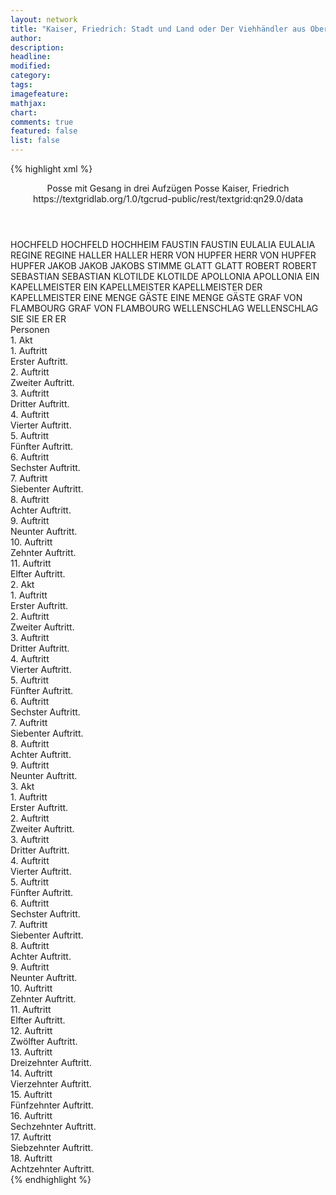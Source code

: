 ```yaml
---
layout: network
title: "Kaiser, Friedrich: Stadt und Land oder Der Viehhändler aus Oberösterreich (1844)"
author:
description:
headline:
modified:
category:
tags:
imagefeature:
mathjax:
chart:
comments: true
featured: false
list: false
---
```

{% highlight xml %}
<?xml-model href="https://raw.githubusercontent.com/DLiNa/project/master/rules/lina.rnc"?><?xml-model href="https://raw.githubusercontent.com/DLiNa/project/master/rules/lina.sch"?>
<play xmlns="http://lina.digital">
  <header>
    <title>Stadt und Land oder Der Viehhändler aus Oberösterreich</title>
    <subtitle>Posse mit Gesang in drei Aufzügen</subtitle>
    <genretitle>Posse</genretitle>
    <author>Kaiser, Friedrich</author>
    <date type="print" when="1845"/>
    <date type="premiere" when="1844"/>
    <date type="written"/>
    <source>https://textgridlab.org/1.0/tgcrud-public/rest/textgrid:qn29.0/data</source>
  </header>
  <personae>
    <character>
      <name>HOCHFELD</name>
      <alias xml:id="hochfeld">
        <name>HOCHFELD</name>
      </alias>
      <alias xml:id="hochheim">
        <name>HOCHHEIM</name>
      </alias>
    </character>
    <character>
      <name>FAUSTIN</name>
      <alias xml:id="faustin">
        <name>FAUSTIN</name>
      </alias>
    </character>
    <character>
      <name>EULALIA</name>
      <alias xml:id="eulalia">
        <name>EULALIA</name>
      </alias>
    </character>
    <character>
      <name>REGINE</name>
      <alias xml:id="regine">
        <name>REGINE</name>
      </alias>
    </character>
    <character>
      <name>HALLER</name>
      <alias xml:id="haller">
        <name>HALLER</name>
      </alias>
    </character>
    <character>
      <name>HERR VON HUPFER</name>
      <alias xml:id="herr_von_hupfer">
        <name>HERR VON HUPFER</name>
      </alias>
      <alias xml:id="hupfer">
        <name>HUPFER</name>
      </alias>
    </character>
    <character>
      <name>JAKOB</name>
      <alias xml:id="jakob">
        <name>JAKOB</name>
      </alias>
      <alias xml:id="jakobs_stimme">
        <name>JAKOBS STIMME</name>
      </alias>
    </character>
    <character>
      <name>GLATT</name>
      <alias xml:id="glatt">
        <name>GLATT</name>
      </alias>
    </character>
    <character>
      <name>ROBERT</name>
      <alias xml:id="robert">
        <name>ROBERT</name>
      </alias>
    </character>
    <character>
      <name>SEBASTIAN</name>
      <alias xml:id="sebastian">
        <name>SEBASTIAN</name>
      </alias>
    </character>
    <character>
      <name>KLOTILDE</name>
      <alias xml:id="klotilde">
        <name>KLOTILDE</name>
      </alias>
    </character>
    <character>
      <name>APOLLONIA</name>
      <alias xml:id="apollonia">
        <name>APOLLONIA</name>
      </alias>
    </character>
    <character>
      <name>EIN KAPELLMEISTER</name>
      <alias xml:id="ein_kapellmeister">
        <name>EIN KAPELLMEISTER</name>
      </alias>
      <alias xml:id="kapellmeister">
        <name>KAPELLMEISTER</name>
      </alias>
      <alias xml:id="der_kapellmeister">
        <name>DER KAPELLMEISTER</name>
      </alias>
    </character>
    <character>
      <name>EINE MENGE GÄSTE</name>
      <alias xml:id="eine_menge_gäste">
        <name>EINE MENGE GÄSTE</name>
      </alias>
    </character>
    <character>
      <name>GRAF VON FLAMBOURG</name>
      <alias xml:id="graf_von_flambourg">
        <name>GRAF VON FLAMBOURG</name>
      </alias>
    </character>
    <character>
      <name>WELLENSCHLAG</name>
      <alias xml:id="wellenschlag">
        <name>WELLENSCHLAG</name>
      </alias>
    </character>
    <character>
      <name>SIE</name>
      <alias xml:id="sie">
        <name>SIE</name>
      </alias>
    </character>
    <character>
      <name>ER</name>
      <alias xml:id="er">
        <name>ER</name>
      </alias>
    </character>
  </personae>
  <text>
    <div>
      <head>Personen</head>
    </div>
    <div>
      <head>1. Akt</head>
      <div>
        <head>1. Auftritt</head>
        <div>
          <head>Erster Auftritt.</head>
          <sp who="#hochfeld">
            <amount n="15" unit="speech_acts"/>
            <amount n="369" unit="words"/>
            <amount n="7" unit="lines"/>
            <amount n="1932" unit="chars"/>
          </sp>
          <sp who="#faustin">
            <amount n="14" unit="speech_acts"/>
            <amount n="449" unit="words"/>
            <amount n="6" unit="lines"/>
            <amount n="2451" unit="chars"/>
          </sp>
          <sp who="#eulalia #regine">
            <amount n="1" unit="speech_acts"/>
          </sp>
        </div>
      </div>
      <div>
        <head>2. Auftritt</head>
        <div>
          <head>Zweiter Auftritt.</head>
          <sp who="#eulalia">
            <amount n="7" unit="speech_acts"/>
            <amount n="195" unit="words"/>
            <amount n="2" unit="lines"/>
            <amount n="1072" unit="chars"/>
          </sp>
          <sp who="#regine">
            <amount n="5" unit="speech_acts"/>
            <amount n="41" unit="words"/>
            <amount n="5" unit="lines"/>
            <amount n="228" unit="chars"/>
          </sp>
          <sp who="#hochfeld">
            <amount n="10" unit="speech_acts"/>
            <amount n="404" unit="words"/>
            <amount n="3" unit="lines"/>
            <amount n="2236" unit="chars"/>
          </sp>
          <sp who="#haller">
            <amount n="1" unit="speech_acts"/>
          </sp>
        </div>
      </div>
      <div>
        <head>3. Auftritt</head>
        <div>
          <head>Dritter Auftritt.</head>
          <sp who="#haller">
            <amount n="8" unit="speech_acts"/>
            <amount n="207" unit="words"/>
            <amount n="4" unit="lines"/>
            <amount n="1189" unit="chars"/>
          </sp>
          <sp who="#hochfeld">
            <amount n="14" unit="speech_acts"/>
            <amount n="236" unit="words"/>
            <amount n="10" unit="lines"/>
            <amount n="1309" unit="chars"/>
          </sp>
          <sp who="#herr_von_hupfer">
            <amount n="1" unit="speech_acts"/>
          </sp>
          <sp who="#eulalia">
            <amount n="6" unit="speech_acts"/>
            <amount n="58" unit="words"/>
            <amount n="5" unit="lines"/>
            <amount n="349" unit="chars"/>
          </sp>
          <sp who="#hupfer">
            <amount n="6" unit="speech_acts"/>
            <amount n="219" unit="words"/>
            <amount n="2" unit="lines"/>
            <amount n="1247" unit="chars"/>
          </sp>
          <sp who="#regine">
            <amount n="6" unit="speech_acts"/>
            <amount n="82" unit="words"/>
            <amount n="4" unit="lines"/>
            <amount n="430" unit="chars"/>
          </sp>
          <sp who="#jakob">
            <amount n="2" unit="speech_acts"/>
            <amount n="7" unit="words"/>
            <amount n="1" unit="lines"/>
            <amount n="44" unit="chars"/>
          </sp>
          <sp who="#robert #glatt">
            <amount n="1" unit="speech_acts"/>
          </sp>
          <sp who="#glatt">
            <amount n="4" unit="speech_acts"/>
            <amount n="185" unit="words"/>
            <amount n="1" unit="lines"/>
            <amount n="1052" unit="chars"/>
          </sp>
          <sp who="#robert">
            <amount n="7" unit="speech_acts"/>
            <amount n="347" unit="words"/>
            <amount n="3" unit="lines"/>
            <amount n="1816" unit="chars"/>
          </sp>
          <sp who="#eulalia #regine">
            <amount n="1" unit="speech_acts"/>
            <amount n="1" unit="words"/>
            <amount n="1" unit="lines"/>
            <amount n="6" unit="chars"/>
          </sp>
          <sp who="#haller #hochfeld #herr_von_hupfer #eulalia #hupfer #regine #jakob #robert #glatt #faustin #sebastian">
            <amount n="1" unit="speech_acts"/>
            <amount n="3" unit="words"/>
            <amount n="1" unit="lines"/>
            <amount n="12" unit="chars"/>
          </sp>
          <sp who="#faustin">
            <amount n="3" unit="speech_acts"/>
            <amount n="14" unit="words"/>
            <amount n="2" unit="lines"/>
            <amount n="83" unit="chars"/>
          </sp>
          <sp who="#sebastian">
            <amount n="2" unit="speech_acts"/>
            <amount n="26" unit="words"/>
            <amount n="2" unit="lines"/>
            <amount n="163" unit="chars"/>
          </sp>
        </div>
      </div>
      <div>
        <head>4. Auftritt</head>
        <div>
          <head>Vierter Auftritt.</head>
          <sp who="#sebastian">
            <amount n="32" unit="speech_acts"/>
            <amount n="935" unit="words"/>
            <amount n="14" unit="lines"/>
            <amount n="4870" unit="chars"/>
          </sp>
          <sp who="#regine">
            <amount n="3" unit="speech_acts"/>
            <amount n="7" unit="words"/>
            <amount n="3" unit="lines"/>
            <amount n="31" unit="chars"/>
          </sp>
          <sp who="#hochfeld">
            <amount n="21" unit="speech_acts"/>
            <amount n="224" unit="words"/>
            <amount n="18" unit="lines"/>
            <amount n="1110" unit="chars"/>
          </sp>
          <sp who="#eulalia">
            <amount n="11" unit="speech_acts"/>
            <amount n="73" unit="words"/>
            <amount n="11" unit="lines"/>
            <amount n="375" unit="chars"/>
          </sp>
          <sp who="#faustin">
            <amount n="9" unit="speech_acts"/>
            <amount n="79" unit="words"/>
            <amount n="8" unit="lines"/>
            <amount n="435" unit="chars"/>
          </sp>
          <sp who="#hupfer">
            <amount n="3" unit="speech_acts"/>
            <amount n="35" unit="words"/>
            <amount n="2" unit="lines"/>
            <amount n="198" unit="chars"/>
          </sp>
          <sp who="#klotilde">
            <amount n="4" unit="speech_acts"/>
            <amount n="15" unit="words"/>
            <amount n="3" unit="lines"/>
            <amount n="66" unit="chars"/>
          </sp>
          <sp who="#apollonia">
            <amount n="4" unit="speech_acts"/>
            <amount n="28" unit="words"/>
            <amount n="4" unit="lines"/>
            <amount n="129" unit="chars"/>
          </sp>
          <sp who="#robert">
            <amount n="3" unit="speech_acts"/>
            <amount n="52" unit="words"/>
            <amount n="2" unit="lines"/>
            <amount n="271" unit="chars"/>
          </sp>
          <sp who="#glatt">
            <amount n="4" unit="speech_acts"/>
            <amount n="88" unit="words"/>
            <amount n="3" unit="lines"/>
            <amount n="420" unit="chars"/>
          </sp>
        </div>
      </div>
      <div>
        <head>5. Auftritt</head>
        <div>
          <head>Fünfter Auftritt.</head>
          <sp who="#hochfeld">
            <amount n="15" unit="speech_acts"/>
            <amount n="350" unit="words"/>
            <amount n="11" unit="lines"/>
            <amount n="1748" unit="chars"/>
          </sp>
          <sp who="#faustin">
            <amount n="15" unit="speech_acts"/>
            <amount n="311" unit="words"/>
            <amount n="6" unit="lines"/>
            <amount n="1618" unit="chars"/>
          </sp>
          <sp who="#hochheim">
            <amount n="1" unit="speech_acts"/>
            <amount n="34" unit="words"/>
            <amount n="163" unit="chars"/>
          </sp>
          <sp who="#hochfeld #faustin">
            <amount n="1" unit="speech_acts"/>
            <amount n="1" unit="words"/>
            <amount n="12" unit="chars"/>
          </sp>
        </div>
      </div>
      <div>
        <head>6. Auftritt</head>
        <div>
          <head>Sechster Auftritt.</head>
          <sp who="#klotilde">
            <amount n="3" unit="speech_acts"/>
            <amount n="52" unit="words"/>
            <amount n="2" unit="lines"/>
            <amount n="249" unit="chars"/>
          </sp>
          <sp who="#eulalia">
            <amount n="3" unit="speech_acts"/>
            <amount n="117" unit="words"/>
            <amount n="628" unit="chars"/>
          </sp>
        </div>
      </div>
      <div>
        <head>7. Auftritt</head>
        <div>
          <head>Siebenter Auftritt.</head>
          <sp who="#klotilde">
            <amount n="13" unit="speech_acts"/>
            <amount n="596" unit="words"/>
            <amount n="7" unit="lines"/>
            <amount n="2912" unit="chars"/>
          </sp>
          <sp who="#robert">
            <amount n="13" unit="speech_acts"/>
            <amount n="238" unit="words"/>
            <amount n="9" unit="lines"/>
            <amount n="1223" unit="chars"/>
          </sp>
          <sp who="#klotilde #robert">
            <amount n="1" unit="speech_acts"/>
          </sp>
          <sp who="#regine">
            <amount n="1" unit="speech_acts"/>
          </sp>
        </div>
      </div>
      <div>
        <head>8. Auftritt</head>
        <div>
          <head>Achter Auftritt.</head>
          <sp who="#regine">
            <amount n="3" unit="speech_acts"/>
            <amount n="63" unit="words"/>
            <amount n="1" unit="lines"/>
            <amount n="317" unit="chars"/>
          </sp>
          <sp who="#klotilde">
            <amount n="2" unit="speech_acts"/>
            <amount n="26" unit="words"/>
            <amount n="1" unit="lines"/>
            <amount n="133" unit="chars"/>
          </sp>
          <sp who="#robert">
            <amount n="1" unit="speech_acts"/>
            <amount n="9" unit="words"/>
            <amount n="2" unit="lines"/>
            <amount n="61" unit="chars"/>
          </sp>
        </div>
      </div>
      <div>
        <head>9. Auftritt</head>
        <div>
          <head>Neunter Auftritt.</head>
          <sp who="#faustin">
            <amount n="3" unit="speech_acts"/>
            <amount n="64" unit="words"/>
            <amount n="2" unit="lines"/>
            <amount n="316" unit="chars"/>
          </sp>
          <sp who="#sebastian">
            <amount n="4" unit="speech_acts"/>
            <amount n="189" unit="words"/>
            <amount n="1" unit="lines"/>
            <amount n="931" unit="chars"/>
          </sp>
          <sp who="#robert">
            <amount n="1" unit="speech_acts"/>
            <amount n="4" unit="words"/>
            <amount n="1" unit="lines"/>
            <amount n="20" unit="chars"/>
          </sp>
          <sp who="#regine">
            <amount n="1" unit="speech_acts"/>
            <amount n="14" unit="words"/>
            <amount n="1" unit="lines"/>
            <amount n="76" unit="chars"/>
          </sp>
          <sp who="#ein_kapellmeister">
            <amount n="1" unit="speech_acts"/>
          </sp>
        </div>
      </div>
      <div>
        <head>10. Auftritt</head>
        <div>
          <head>Zehnter Auftritt.</head>
          <sp who="#sebastian">
            <amount n="8" unit="speech_acts"/>
            <amount n="203" unit="words"/>
            <amount n="10" unit="lines"/>
            <amount n="988" unit="chars"/>
          </sp>
          <sp who="#kapellmeister">
            <amount n="5" unit="speech_acts"/>
            <amount n="44" unit="words"/>
            <amount n="5" unit="lines"/>
            <amount n="246" unit="chars"/>
          </sp>
          <sp who="#robert">
            <amount n="1" unit="speech_acts"/>
            <amount n="15" unit="words"/>
            <amount n="1" unit="lines"/>
            <amount n="77" unit="chars"/>
          </sp>
          <sp who="#der_kapellmeister">
            <amount n="1" unit="speech_acts"/>
          </sp>
          <sp who="#eine_menge_gäste">
            <amount n="1" unit="speech_acts"/>
          </sp>
        </div>
      </div>
      <div>
        <head>11. Auftritt</head>
        <div>
          <head>Elfter Auftritt.</head>
          <sp who="#sebastian">
            <amount n="1" unit="speech_acts"/>
            <amount n="2" unit="words"/>
            <amount n="1" unit="lines"/>
            <amount n="11" unit="chars"/>
          </sp>
          <sp who="#graf_von_flambourg">
            <amount n="1" unit="speech_acts"/>
            <amount n="5" unit="words"/>
            <amount n="1" unit="lines"/>
            <amount n="73" unit="chars"/>
          </sp>
          <sp who="#hochfeld">
            <amount n="1" unit="speech_acts"/>
            <amount n="4" unit="words"/>
            <amount n="1" unit="lines"/>
            <amount n="18" unit="chars"/>
          </sp>
          <sp who="#eulalia">
            <amount n="1" unit="speech_acts"/>
            <amount n="4" unit="words"/>
            <amount n="1" unit="lines"/>
            <amount n="21" unit="chars"/>
          </sp>
        </div>
      </div>
    </div>
    <div>
      <head>2. Akt</head>
      <div>
        <head>1. Auftritt</head>
        <div>
          <head>Erster Auftritt.</head>
          <sp who="#hochfeld">
            <amount n="7" unit="speech_acts"/>
            <amount n="161" unit="words"/>
            <amount n="3" unit="lines"/>
            <amount n="830" unit="chars"/>
          </sp>
          <sp who="#eulalia">
            <amount n="7" unit="speech_acts"/>
            <amount n="131" unit="words"/>
            <amount n="4" unit="lines"/>
            <amount n="707" unit="chars"/>
          </sp>
          <sp who="#faustin">
            <amount n="4" unit="speech_acts"/>
            <amount n="90" unit="words"/>
            <amount n="3" unit="lines"/>
            <amount n="458" unit="chars"/>
          </sp>
          <sp who="#klotilde">
            <amount n="3" unit="speech_acts"/>
            <amount n="73" unit="words"/>
            <amount n="1" unit="lines"/>
            <amount n="356" unit="chars"/>
          </sp>
          <sp who="#robert">
            <amount n="1" unit="speech_acts"/>
          </sp>
        </div>
      </div>
      <div>
        <head>2. Auftritt</head>
        <div>
          <head>Zweiter Auftritt.</head>
          <sp who="#robert">
            <amount n="15" unit="speech_acts"/>
            <amount n="445" unit="words"/>
            <amount n="7" unit="lines"/>
            <amount n="2441" unit="chars"/>
          </sp>
          <sp who="#klotilde">
            <amount n="7" unit="speech_acts"/>
            <amount n="64" unit="words"/>
            <amount n="6" unit="lines"/>
            <amount n="347" unit="chars"/>
          </sp>
          <sp who="#eulalia">
            <amount n="2" unit="speech_acts"/>
            <amount n="13" unit="words"/>
            <amount n="2" unit="lines"/>
            <amount n="70" unit="chars"/>
          </sp>
          <sp who="#hochfeld">
            <amount n="8" unit="speech_acts"/>
            <amount n="174" unit="words"/>
            <amount n="4" unit="lines"/>
            <amount n="919" unit="chars"/>
          </sp>
        </div>
      </div>
      <div>
        <head>3. Auftritt</head>
        <div>
          <head>Dritter Auftritt.</head>
          <sp who="#klotilde">
            <amount n="1" unit="speech_acts"/>
            <amount n="58" unit="words"/>
            <amount n="274" unit="chars"/>
          </sp>
          <sp who="#sebastian">
            <amount n="1" unit="speech_acts"/>
          </sp>
        </div>
      </div>
      <div>
        <head>4. Auftritt</head>
        <div>
          <head>Vierter Auftritt.</head>
          <sp who="#sebastian">
            <amount n="12" unit="speech_acts"/>
            <amount n="176" unit="words"/>
            <amount n="9" unit="lines"/>
            <amount n="857" unit="chars"/>
          </sp>
          <sp who="#klotilde">
            <amount n="12" unit="speech_acts"/>
            <amount n="163" unit="words"/>
            <amount n="8" unit="lines"/>
            <amount n="766" unit="chars"/>
          </sp>
        </div>
      </div>
      <div>
        <head>5. Auftritt</head>
        <div>
          <head>Fünfter Auftritt.</head>
          <sp who="#sebastian">
            <amount n="1" unit="speech_acts"/>
            <amount n="272" unit="words"/>
            <amount n="45" unit="lines"/>
            <amount n="1307" unit="chars"/>
          </sp>
          <sp who="#regine">
            <amount n="1" unit="speech_acts"/>
          </sp>
        </div>
      </div>
      <div>
        <head>6. Auftritt</head>
        <div>
          <head>Sechster Auftritt.</head>
          <sp who="#regine">
            <amount n="11" unit="speech_acts"/>
            <amount n="206" unit="words"/>
            <amount n="6" unit="lines"/>
            <amount n="1107" unit="chars"/>
          </sp>
          <sp who="#sebastian">
            <amount n="10" unit="speech_acts"/>
            <amount n="275" unit="words"/>
            <amount n="2" unit="lines"/>
            <amount n="1315" unit="chars"/>
          </sp>
          <sp who="#hupfer">
            <amount n="1" unit="speech_acts"/>
          </sp>
        </div>
      </div>
      <div>
        <head>7. Auftritt</head>
        <div>
          <head>Siebenter Auftritt.</head>
          <sp who="#hupfer">
            <amount n="21" unit="speech_acts"/>
            <amount n="373" unit="words"/>
            <amount n="14" unit="lines"/>
            <amount n="1880" unit="chars"/>
          </sp>
          <sp who="#regine">
            <amount n="20" unit="speech_acts"/>
            <amount n="163" unit="words"/>
            <amount n="15" unit="lines"/>
            <amount n="786" unit="chars"/>
          </sp>
          <sp who="#apollonia">
            <amount n="2" unit="speech_acts"/>
            <amount n="9" unit="words"/>
            <amount n="1" unit="lines"/>
            <amount n="37" unit="chars"/>
          </sp>
          <sp who="#sebastian">
            <amount n="6" unit="speech_acts"/>
            <amount n="291" unit="words"/>
            <amount n="2" unit="lines"/>
            <amount n="1516" unit="chars"/>
          </sp>
        </div>
      </div>
      <div>
        <head>8. Auftritt</head>
        <div>
          <head>Achter Auftritt.</head>
          <sp who="#hupfer">
            <amount n="18" unit="speech_acts"/>
            <amount n="330" unit="words"/>
            <amount n="14" unit="lines"/>
            <amount n="1679" unit="chars"/>
          </sp>
          <sp who="#apollonia">
            <amount n="17" unit="speech_acts"/>
            <amount n="264" unit="words"/>
            <amount n="13" unit="lines"/>
            <amount n="1296" unit="chars"/>
          </sp>
        </div>
      </div>
      <div>
        <head>9. Auftritt</head>
        <div>
          <head>Neunter Auftritt.</head>
          <sp who="#apollonia">
            <amount n="1" unit="speech_acts"/>
            <amount n="225" unit="words"/>
            <amount n="35" unit="lines"/>
            <amount n="1125" unit="chars"/>
          </sp>
        </div>
      </div>
    </div>
    <div>
      <head>3. Akt</head>
      <div>
        <head>1. Auftritt</head>
        <div>
          <head>Erster Auftritt.</head>
          <sp who="#hochfeld">
            <amount n="7" unit="speech_acts"/>
            <amount n="135" unit="words"/>
            <amount n="4" unit="lines"/>
            <amount n="729" unit="chars"/>
          </sp>
          <sp who="#robert">
            <amount n="2" unit="speech_acts"/>
            <amount n="34" unit="words"/>
            <amount n="1" unit="lines"/>
            <amount n="188" unit="chars"/>
          </sp>
          <sp who="#faustin">
            <amount n="5" unit="speech_acts"/>
            <amount n="56" unit="words"/>
            <amount n="4" unit="lines"/>
            <amount n="291" unit="chars"/>
          </sp>
          <sp who="#haller">
            <amount n="1" unit="speech_acts"/>
          </sp>
        </div>
      </div>
      <div>
        <head>2. Auftritt</head>
        <div>
          <head>Zweiter Auftritt.</head>
          <sp who="#haller">
            <amount n="9" unit="speech_acts"/>
            <amount n="76" unit="words"/>
            <amount n="8" unit="lines"/>
            <amount n="399" unit="chars"/>
          </sp>
          <sp who="#hochfeld">
            <amount n="12" unit="speech_acts"/>
            <amount n="198" unit="words"/>
            <amount n="7" unit="lines"/>
            <amount n="1134" unit="chars"/>
          </sp>
          <sp who="#robert">
            <amount n="3" unit="speech_acts"/>
            <amount n="56" unit="words"/>
            <amount n="2" unit="lines"/>
            <amount n="272" unit="chars"/>
          </sp>
          <sp who="#jakob">
            <amount n="2" unit="speech_acts"/>
            <amount n="3" unit="words"/>
            <amount n="1" unit="lines"/>
            <amount n="15" unit="chars"/>
          </sp>
          <sp who="#glatt">
            <amount n="1" unit="speech_acts"/>
          </sp>
        </div>
      </div>
      <div>
        <head>3. Auftritt</head>
        <div>
          <head>Dritter Auftritt.</head>
          <sp who="#glatt">
            <amount n="14" unit="speech_acts"/>
            <amount n="241" unit="words"/>
            <amount n="9" unit="lines"/>
            <amount n="1315" unit="chars"/>
          </sp>
          <sp who="#hochfeld">
            <amount n="12" unit="speech_acts"/>
            <amount n="127" unit="words"/>
            <amount n="9" unit="lines"/>
            <amount n="649" unit="chars"/>
          </sp>
          <sp who="#robert">
            <amount n="5" unit="speech_acts"/>
            <amount n="77" unit="words"/>
            <amount n="4" unit="lines"/>
            <amount n="416" unit="chars"/>
          </sp>
        </div>
      </div>
      <div>
        <head>4. Auftritt</head>
        <div>
          <head>Vierter Auftritt.</head>
          <sp who="#hochfeld">
            <amount n="1" unit="speech_acts"/>
            <amount n="38" unit="words"/>
            <amount n="220" unit="chars"/>
          </sp>
          <sp who="#sebastian">
            <amount n="1" unit="speech_acts"/>
          </sp>
        </div>
      </div>
      <div>
        <head>5. Auftritt</head>
        <div>
          <head>Fünfter Auftritt.</head>
          <sp who="#sebastian">
            <amount n="27" unit="speech_acts"/>
            <amount n="434" unit="words"/>
            <amount n="20" unit="lines"/>
            <amount n="2073" unit="chars"/>
          </sp>
          <sp who="#hochfeld">
            <amount n="26" unit="speech_acts"/>
            <amount n="257" unit="words"/>
            <amount n="23" unit="lines"/>
            <amount n="1261" unit="chars"/>
          </sp>
          <sp who="#apollonia">
            <amount n="1" unit="speech_acts"/>
          </sp>
        </div>
      </div>
      <div>
        <head>6. Auftritt</head>
        <div>
          <head>Sechster Auftritt.</head>
          <sp who="#apollonia">
            <amount n="9" unit="speech_acts"/>
            <amount n="155" unit="words"/>
            <amount n="6" unit="lines"/>
            <amount n="787" unit="chars"/>
          </sp>
          <sp who="#sebastian">
            <amount n="9" unit="speech_acts"/>
            <amount n="119" unit="words"/>
            <amount n="7" unit="lines"/>
            <amount n="530" unit="chars"/>
          </sp>
          <sp who="#faustin">
            <amount n="1" unit="speech_acts"/>
          </sp>
        </div>
      </div>
      <div>
        <head>7. Auftritt</head>
        <div>
          <head>Siebenter Auftritt.</head>
          <sp who="#faustin">
            <amount n="17" unit="speech_acts"/>
            <amount n="182" unit="words"/>
            <amount n="12" unit="lines"/>
            <amount n="932" unit="chars"/>
          </sp>
          <sp who="#sebastian">
            <amount n="18" unit="speech_acts"/>
            <amount n="401" unit="words"/>
            <amount n="17" unit="lines"/>
            <amount n="1952" unit="chars"/>
          </sp>
          <sp who="#apollonia">
            <amount n="2" unit="speech_acts"/>
            <amount n="12" unit="words"/>
            <amount n="2" unit="lines"/>
            <amount n="56" unit="chars"/>
          </sp>
        </div>
      </div>
      <div>
        <head>8. Auftritt</head>
        <div>
          <head>Achter Auftritt.</head>
          <sp who="#faustin">
            <amount n="1" unit="speech_acts"/>
            <amount n="18" unit="words"/>
            <amount n="1" unit="lines"/>
            <amount n="107" unit="chars"/>
          </sp>
        </div>
      </div>
      <div>
        <head>9. Auftritt</head>
        <div>
          <head>Neunter Auftritt.</head>
          <sp who="#eulalia">
            <amount n="2" unit="speech_acts"/>
            <amount n="37" unit="words"/>
            <amount n="1" unit="lines"/>
            <amount n="214" unit="chars"/>
          </sp>
          <sp who="#wellenschlag">
            <amount n="3" unit="speech_acts"/>
            <amount n="111" unit="words"/>
            <amount n="1" unit="lines"/>
            <amount n="558" unit="chars"/>
          </sp>
          <sp who="#robert">
            <amount n="1" unit="speech_acts"/>
            <amount n="7" unit="words"/>
            <amount n="1" unit="lines"/>
            <amount n="44" unit="chars"/>
          </sp>
          <sp who="#glatt">
            <amount n="1" unit="speech_acts"/>
          </sp>
        </div>
      </div>
      <div>
        <head>10. Auftritt</head>
        <div>
          <head>Zehnter Auftritt.</head>
          <sp who="#robert">
            <amount n="1" unit="speech_acts"/>
            <amount n="25" unit="words"/>
            <amount n="142" unit="chars"/>
          </sp>
          <sp who="#glatt">
            <amount n="3" unit="speech_acts"/>
            <amount n="24" unit="words"/>
            <amount n="3" unit="lines"/>
            <amount n="112" unit="chars"/>
          </sp>
          <sp who="#wellenschlag">
            <amount n="2" unit="speech_acts"/>
            <amount n="19" unit="words"/>
            <amount n="2" unit="lines"/>
            <amount n="78" unit="chars"/>
          </sp>
          <sp who="#hochfeld">
            <amount n="4" unit="speech_acts"/>
            <amount n="36" unit="words"/>
            <amount n="3" unit="lines"/>
            <amount n="208" unit="chars"/>
          </sp>
          <sp who="#haller">
            <amount n="1" unit="speech_acts"/>
          </sp>
        </div>
      </div>
      <div>
        <head>11. Auftritt</head>
        <div>
          <head>Elfter Auftritt.</head>
          <sp who="#haller">
            <amount n="3" unit="speech_acts"/>
            <amount n="15" unit="words"/>
            <amount n="2" unit="lines"/>
            <amount n="81" unit="chars"/>
          </sp>
          <sp who="#hochfeld">
            <amount n="5" unit="speech_acts"/>
            <amount n="29" unit="words"/>
            <amount n="5" unit="lines"/>
            <amount n="169" unit="chars"/>
          </sp>
          <sp who="#glatt">
            <amount n="1" unit="speech_acts"/>
            <amount n="12" unit="words"/>
            <amount n="1" unit="lines"/>
            <amount n="63" unit="chars"/>
          </sp>
          <sp who="#jakobs_stimme">
            <amount n="1" unit="speech_acts"/>
            <amount n="5" unit="words"/>
            <amount n="1" unit="lines"/>
            <amount n="24" unit="chars"/>
          </sp>
          <sp who="#sebastian">
            <amount n="1" unit="speech_acts"/>
          </sp>
        </div>
      </div>
      <div>
        <head>12. Auftritt</head>
        <div>
          <head>Zwölfter Auftritt.</head>
          <sp who="#wellenschlag">
            <amount n="7" unit="speech_acts"/>
            <amount n="52" unit="words"/>
            <amount n="7" unit="lines"/>
            <amount n="234" unit="chars"/>
          </sp>
          <sp who="#robert">
            <amount n="4" unit="speech_acts"/>
            <amount n="29" unit="words"/>
            <amount n="4" unit="lines"/>
            <amount n="138" unit="chars"/>
          </sp>
          <sp who="#glatt">
            <amount n="3" unit="speech_acts"/>
            <amount n="19" unit="words"/>
            <amount n="3" unit="lines"/>
            <amount n="112" unit="chars"/>
          </sp>
          <sp who="#eulalia #hochfeld">
            <amount n="1" unit="speech_acts"/>
            <amount n="2" unit="words"/>
            <amount n="1" unit="lines"/>
            <amount n="11" unit="chars"/>
          </sp>
          <sp who="#sebastian">
            <amount n="11" unit="speech_acts"/>
            <amount n="308" unit="words"/>
            <amount n="5" unit="lines"/>
            <amount n="1539" unit="chars"/>
          </sp>
          <sp who="#hochfeld">
            <amount n="8" unit="speech_acts"/>
            <amount n="44" unit="words"/>
            <amount n="8" unit="lines"/>
            <amount n="232" unit="chars"/>
          </sp>
          <sp who="#wellenschlag #robert #glatt #eulalia #hochfeld #sebastian #klotilde">
            <amount n="2" unit="speech_acts"/>
            <amount n="2" unit="words"/>
            <amount n="2" unit="lines"/>
            <amount n="14" unit="chars"/>
          </sp>
          <sp who="#robert #hochfeld">
            <amount n="1" unit="speech_acts"/>
            <amount n="2" unit="words"/>
            <amount n="1" unit="lines"/>
            <amount n="10" unit="chars"/>
          </sp>
          <sp who="#klotilde">
            <amount n="1" unit="speech_acts"/>
            <amount n="2" unit="words"/>
            <amount n="1" unit="lines"/>
            <amount n="13" unit="chars"/>
          </sp>
          <sp who="#eulalia">
            <amount n="1" unit="speech_acts"/>
            <amount n="13" unit="words"/>
            <amount n="1" unit="lines"/>
            <amount n="62" unit="chars"/>
          </sp>
        </div>
      </div>
      <div>
        <head>13. Auftritt</head>
        <div>
          <head>Dreizehnter Auftritt.</head>
          <sp who="#klotilde">
            <amount n="4" unit="speech_acts"/>
            <amount n="15" unit="words"/>
            <amount n="3" unit="lines"/>
            <amount n="63" unit="chars"/>
          </sp>
          <sp who="#sebastian">
            <amount n="15" unit="speech_acts"/>
            <amount n="422" unit="words"/>
            <amount n="9" unit="lines"/>
            <amount n="2041" unit="chars"/>
          </sp>
          <sp who="#regine">
            <amount n="4" unit="speech_acts"/>
            <amount n="49" unit="words"/>
            <amount n="3" unit="lines"/>
            <amount n="273" unit="chars"/>
          </sp>
          <sp who="#apollonia">
            <amount n="9" unit="speech_acts"/>
            <amount n="72" unit="words"/>
            <amount n="8" unit="lines"/>
            <amount n="345" unit="chars"/>
          </sp>
          <sp who="#glatt">
            <amount n="1" unit="speech_acts"/>
          </sp>
        </div>
      </div>
      <div>
        <head>14. Auftritt</head>
        <div>
          <head>Vierzehnter Auftritt.</head>
          <sp who="#glatt">
            <amount n="5" unit="speech_acts"/>
            <amount n="82" unit="words"/>
            <amount n="4" unit="lines"/>
            <amount n="422" unit="chars"/>
          </sp>
          <sp who="#sebastian">
            <amount n="5" unit="speech_acts"/>
            <amount n="85" unit="words"/>
            <amount n="3" unit="lines"/>
            <amount n="447" unit="chars"/>
          </sp>
          <sp who="#haller">
            <amount n="1" unit="speech_acts"/>
          </sp>
        </div>
      </div>
      <div>
        <head>15. Auftritt</head>
        <div>
          <head>Fünfzehnter Auftritt.</head>
          <sp who="#haller">
            <amount n="7" unit="speech_acts"/>
            <amount n="56" unit="words"/>
            <amount n="6" unit="lines"/>
            <amount n="315" unit="chars"/>
          </sp>
          <sp who="#sebastian">
            <amount n="12" unit="speech_acts"/>
            <amount n="147" unit="words"/>
            <amount n="8" unit="lines"/>
            <amount n="757" unit="chars"/>
          </sp>
          <sp who="#glatt">
            <amount n="10" unit="speech_acts"/>
            <amount n="151" unit="words"/>
            <amount n="8" unit="lines"/>
            <amount n="805" unit="chars"/>
          </sp>
          <sp who="#hochfeld">
            <amount n="2" unit="speech_acts"/>
            <amount n="6" unit="words"/>
            <amount n="1" unit="lines"/>
            <amount n="30" unit="chars"/>
          </sp>
        </div>
      </div>
      <div>
        <head>16. Auftritt</head>
        <div>
          <head>Sechzehnter Auftritt.</head>
          <sp who="#hochfeld">
            <amount n="5" unit="speech_acts"/>
            <amount n="45" unit="words"/>
            <amount n="4" unit="lines"/>
            <amount n="230" unit="chars"/>
          </sp>
          <sp who="#sebastian">
            <amount n="6" unit="speech_acts"/>
            <amount n="132" unit="words"/>
            <amount n="3" unit="lines"/>
            <amount n="643" unit="chars"/>
          </sp>
          <sp who="#klotilde">
            <amount n="2" unit="speech_acts"/>
            <amount n="33" unit="words"/>
            <amount n="1" unit="lines"/>
            <amount n="170" unit="chars"/>
          </sp>
          <sp who="#wellenschlag #robert">
            <amount n="1" unit="speech_acts"/>
          </sp>
        </div>
      </div>
      <div>
        <head>17. Auftritt</head>
        <div>
          <head>Siebzehnter Auftritt.</head>
          <sp who="#robert">
            <amount n="3" unit="speech_acts"/>
            <amount n="18" unit="words"/>
            <amount n="3" unit="lines"/>
            <amount n="111" unit="chars"/>
          </sp>
          <sp who="#wellenschlag">
            <amount n="17" unit="speech_acts"/>
            <amount n="217" unit="words"/>
            <amount n="12" unit="lines"/>
            <amount n="1221" unit="chars"/>
          </sp>
          <sp who="#klotilde">
            <amount n="1" unit="speech_acts"/>
            <amount n="1" unit="words"/>
            <amount n="1" unit="lines"/>
            <amount n="3" unit="chars"/>
          </sp>
          <sp who="#hochfeld">
            <amount n="2" unit="speech_acts"/>
            <amount n="6" unit="words"/>
            <amount n="2" unit="lines"/>
            <amount n="34" unit="chars"/>
          </sp>
          <sp who="#sebastian">
            <amount n="17" unit="speech_acts"/>
            <amount n="314" unit="words"/>
            <amount n="11" unit="lines"/>
            <amount n="1726" unit="chars"/>
          </sp>
        </div>
      </div>
      <div>
        <head>18. Auftritt</head>
        <div>
          <head>Achtzehnter Auftritt.</head>
          <sp who="#hochfeld">
            <amount n="1" unit="speech_acts"/>
            <amount n="53" unit="words"/>
            <amount n="288" unit="chars"/>
          </sp>
          <sp who="#wellenschlag #robert #hochfeld #sebastian #klotilde #haller #glatt #eulalia">
            <amount n="1" unit="speech_acts"/>
          </sp>
          <sp who="#sebastian">
            <amount n="1" unit="speech_acts"/>
            <amount n="45" unit="words"/>
            <amount n="234" unit="chars"/>
          </sp>
          <sp who="#sie">
            <amount n="2" unit="speech_acts"/>
            <amount n="41" unit="words"/>
            <amount n="4" unit="lines"/>
            <amount n="184" unit="chars"/>
          </sp>
          <sp who="#er">
            <amount n="2" unit="speech_acts"/>
            <amount n="46" unit="words"/>
            <amount n="4" unit="lines"/>
            <amount n="204" unit="chars"/>
          </sp>
          <sp who="#sie #er">
            <amount n="1" unit="speech_acts"/>
            <amount n="49" unit="words"/>
            <amount n="8" unit="lines"/>
            <amount n="222" unit="chars"/>
          </sp>
        </div>
      </div>
    </div>
  </text>
</play>
{% endhighlight %}